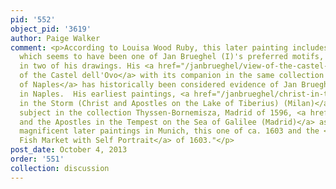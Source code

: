 ```yaml
---
pid: '552'
object_pid: '3619'
author: Paige Walker
comment: <p>According to Louisa Wood Ruby, this later painting includes Castel dell’Ovo,
  which seems to have been one of Jan Brueghel (I)'s preferred motifs, showing up
  in two of his drawings. His <a href="/janbrueghel/view-of-the-castel-dellovo">View
  of the Castel dell'Ovo</a> with its companion in the same collection <a href="/janbrueghel/view-of-naples-harbor">Harbor
  of Naples</a> has historically been considered evidence of Jan Brueghel (I)'s activity
  in Naples.  His earliest paintings, <a href="/janbrueghel/christ-in-the-storm-christ-and-apostles-on-the-lake-of-tiberius-milan">Christ
  in the Storm (Christ and Apostles on the Lake of Tiberius) (Milan)</a> and the same
  subject in the collection Thyssen-Bornemisza, Madrid of 1596, <a href="/janbrueghel/christ-and-the-apostles-in-the-tempest-on-the-sea-of-galilee-madrid">Christ
  and the Apostles in the Tempest on the Sea of Galilee (Madrid)</a> as well as two
  magnificent later paintings in Munich, this one of ca. 1603 and the <a href="/janbrueghel/large-fish-market-with-self-portrait">Large
  Fish Market with Self Portrait</a> of 1603."</p>
post_date: October 4, 2013
order: '551'
collection: discussion
---
```

